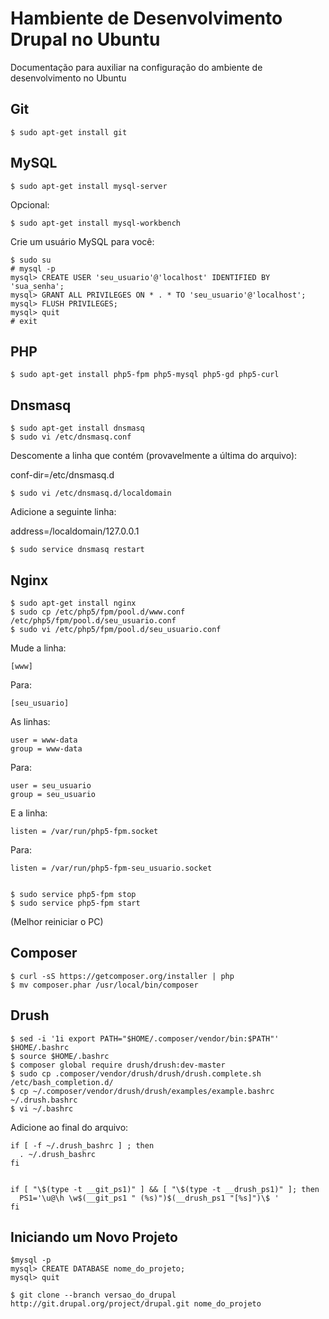 Hambiente de Desenvolvimento Drupal no Ubuntu
=============================================

Documentação para auxiliar na configuração do ambiente de desenvolvimento no Ubuntu

Git
---

	$ sudo apt-get install git

MySQL
-----

	$ sudo apt-get install mysql-server

Opcional:

	$ sudo apt-get install mysql-workbench

Crie um usuário MySQL para você:

	$ sudo su
	# mysql -p
	mysql> CREATE USER 'seu_usuario'@'localhost' IDENTIFIED BY 'sua_senha';
	mysql> GRANT ALL PRIVILEGES ON * . * TO 'seu_usuario'@'localhost';
	mysql> FLUSH PRIVILEGES;
	mysql> quit
	# exit

PHP
---

	$ sudo apt-get install php5-fpm php5-mysql php5-gd php5-curl

Dnsmasq
-------

	$ sudo apt-get install dnsmasq
	$ sudo vi /etc/dnsmasq.conf

Descomente a linha que contém (provavelmente a última do arquivo):

conf-dir=/etc/dnsmasq.d

	$ sudo vi /etc/dnsmasq.d/localdomain

Adicione a seguinte linha:

address=/localdomain/127.0.0.1

	$ sudo service dnsmasq restart

Nginx
-----

	$ sudo apt-get install nginx
	$ sudo cp /etc/php5/fpm/pool.d/www.conf /etc/php5/fpm/pool.d/seu_usuario.conf
	$ sudo vi /etc/php5/fpm/pool.d/seu_usuario.conf

Mude a linha:

	[www]

Para:

	[seu_usuario]

As linhas:

	user = www-data
	group = www-data

Para:

	user = seu_usuario
	group = seu_usuario

E a linha:

	listen = /var/run/php5-fpm.socket

Para:

	listen = /var/run/php5-fpm-seu_usuario.socket


	$ sudo service php5-fpm stop
	$ sudo service php5-fpm start

(Melhor reiniciar o PC)

Composer
--------

	$ curl -sS https://getcomposer.org/installer | php
	$ mv composer.phar /usr/local/bin/composer

Drush
-----

	$ sed -i '1i export PATH="$HOME/.composer/vendor/bin:$PATH"' $HOME/.bashrc
	$ source $HOME/.bashrc
	$ composer global require drush/drush:dev-master
	$ sudo cp .composer/vendor/drush/drush/drush.complete.sh /etc/bash_completion.d/
	$ cp ~/.composer/vendor/drush/drush/examples/example.bashrc ~/.drush.bashrc
	$ vi ~/.bashrc
	
Adicione ao final do arquivo:

	if [ -f ~/.drush_bashrc ] ; then
	  . ~/.drush_bashrc
	fi

		
	if [ "\$(type -t __git_ps1)" ] && [ "\$(type -t __drush_ps1)" ]; then
	  PS1='\u@\h \w$(__git_ps1 " (%s)")$(__drush_ps1 "[%s]")\$ '
	fi

Iniciando um Novo Projeto
-------------------------

	$mysql -p
	mysql> CREATE DATABASE nome_do_projeto;
	mysql> quit

	$ git clone --branch versao_do_drupal http://git.drupal.org/project/drupal.git nome_do_projeto

